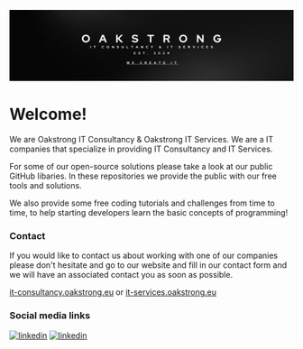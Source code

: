 ![Oakstrong IT Consultancy & IT Services](https://github.com/Oakstrong-IT-Consultancy-IT-Services/.github/blob/main/oakstrong-it-github-banner.png?raw=true)


# Welcome!

We are Oakstrong IT Consultancy & Oakstrong IT Services.
We are a IT companies that specialize in providing IT Consultancy and IT Services.

For some of our open-source solutions please take a look at our public GitHub libaries. In these repositories we provide the public with our free tools and solutions.

We also provide some free coding tutorials and challenges from time to time, to help starting developers learn the basic concepts of programming!

### Contact

If you would like to contact us about working with one of our companies please don't hesitate and go to our website and fill in our contact form and we will have an associated contact you as soon as possible.

[it-consultancy.oakstrong.eu](it-consultancy.oakstrong.eu) or
[it-services.oakstrong.eu](it-services.oakstrong.eu)

### Social media links
[![linkedin](https://img.shields.io/badge/Oakstrong_IT_consultancy-0A66C2?style=for-the-badge&logo=linkedin&logoColor=white)](https://www.linkedin.com/in/oakstrong-it-consultancy/)
[![linkedin](https://img.shields.io/badge/Oakstrong_IT_services-0A66C2?style=for-the-badge&logo=linkedin&logoColor=white)](https://www.linkedin.com/in/oakstrong-it-consultancy/)
